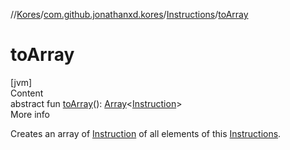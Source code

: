 //[Kores](../../index.md)/[com.github.jonathanxd.kores](../index.md)/[Instructions](index.md)/[toArray](to-array.md)



# toArray  
[jvm]  
Content  
abstract fun [toArray](to-array.md)(): [Array](https://kotlinlang.org/api/latest/jvm/stdlib/kotlin/-array/index.html)<[Instruction](../-instruction/index.md)>  
More info  


Creates an array of [Instruction](../-instruction/index.md) of all elements of this [Instructions](index.md).

  



